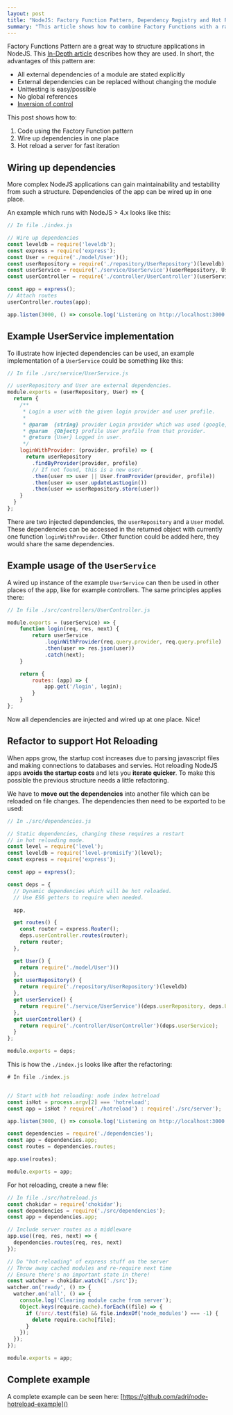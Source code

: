 ```yaml
---
layout: post
title: "NodeJS: Factory Function Pattern, Dependency Registry and Hot Reloading"
summary: "This article shows how to combine Factory Functions with a rapid feedback loop using hot reloading." 
---
```


Factory Functions Pattern are a great way to structure applications in NodeJS. This [In-Depth article](https://medium.com/@pyrolistical/factory-functions-pattern-in-depth-356d14801c91#.3193wonrd) describes how they are used. In short, the advantages of this pattern are:

 * All external dependencies of a module are stated explicitly
 * External dependencies can be replaced without changing the module 
 * Unittesting is easy/possible
 * No global references
 * [Inversion of control](https://en.wikipedia.org/wiki/Inversion_of_control)

This post shows how to:

 1. Code using the Factory Function pattern
 2. Wire up dependencies in one place
 3. Hot reload a server for fast iteration

## Wiring up dependencies

More complex NodeJS applications can gain maintainability and testability from such a structure.
Dependencies of the app can be wired up in one place. 

An example which runs with NodeJS > 4.x looks like this:

```js 
// In file ./index.js

// Wire up dependencies
const leveldb = require('leveldb');
const express = require('express');
const User = require('./model/User')();
const userRepository = require('./repository/UserRepository')(leveldb);
const userService = require('./service/UserService')(userRepository, User);
const userController = require('./controller/UserController')(userService);

const app = express();
// Attach routes
userController.routes(app);

app.listen(3000, () => console.log('Listening on http://localhost:3000'));
```

## Example UserService implementation

To illustrate how injected dependencies can be used, an example implementation of a `UserService` could be something like this:

```js
// In file ./src/service/UserService.js

// userRepository and User are external dependencies.
module.exports = (userRepository, User) => {
  return {
    /**
     * Login a user with the given login provider and user profile.
     *
     * @param  {string} provider Login provider which was used (google, facebook, ...)
     * @param  {Object} profile User profile from that provider.
     * @return {User} Logged in user.
     */
    loginWithProvider: (provider, profile) => {
      return userRepository
        .findByProvider(provider, profile)
        // If not found, this is a new user.
        .then(user => user || User.fromProvider(provider, profile))
        .then(user => user.updateLastLogin())
        .then(user => userRepository.store(user))
    }
  }
};
```

There are two injected dependencies, the `userRepository` and a `User` model. These dependencies can be accessed in the returned object with currently one function `loginWithProvider`. Other function could be added here, they would share the same dependencies. 

## Example usage of the `UserService`

A wired up instance of the example `UserService` can then be used in other places of the app, like for example
controllers. The same principles applies there:

```js
// In file ./src/controllers/UserController.js

module.exports = (userService) => {
    function login(req, res, next) {
        return userService
            .loginWithProvider(req.query.provider, req.query.profile)
            .then(user => res.json(user))
            .catch(next);
    }

    return {
        routes: (app) => {
            app.get('/login', login);
        }
    }
};
```

Now all dependencies are injected and wired up at one place. Nice!

## Refactor to support Hot Reloading

When apps grow, the startup cost increases due to parsing javascript files
and making connections to databases and servies. Hot reloading NodeJS apps **avoids the startup costs** and 
lets you **iterate quicker**. To make this possible the previous structure needs a little refactoring.

We have to **move out the dependencies** into another file which can be reloaded on file changes.
The dependencies then need to be exported to be used:

```js
// In ./src/dependencies.js

// Static dependencies, changing these requires a restart
// in hot reloading mode.
const level = require('level');
const leveldb = require('level-promisify')(level);
const express = require('express');

const app = express();

const deps = {
  // Dynamic dependencies which will be hot reloaded.
  // Use ES6 getters to require when needed.

  app,

  get routes() {
    const router = express.Router();
    deps.userController.routes(router);
    return router;
  },

  get User() {
    return require('./model/User')()
  },
  get userRepository() {
    return require('./repository/UserRepository')(leveldb)
  },
  get userService() {
    return require('./service/UserService')(deps.userRepository, deps.User);
  },
  get userController() {
    return require('./controller/UserController')(deps.userService);
  }
};

module.exports = deps;
```

This is how the `./index.js` looks like after the refactoring:

```js
# In file ./index.js


// Start with hot reloading: node index hotreload
const isHot = process.argv[2] === 'hotreload';
const app = isHot ? require('./hotreload') : require('./src/server');

app.listen(3000, () => console.log('Listening on http://localhost:3000'));
```

```js
const dependencies = require('./dependencies');
const app = dependencies.app;
const routes = dependencies.routes;

app.use(routes);

module.exports = app;
```

For hot reloading, create a new file:

```js
// In file ./src/hotreload.js
const chokidar = require('chokidar');
const dependencies = require('./src/dependencies');
const app = dependencies.app;

// Include server routes as a middleware
app.use((req, res, next) => {
  dependencies.routes(req, res, next)
});

// Do "hot-reloading" of express stuff on the server
// Throw away cached modules and re-require next time
// Ensure there's no important state in there!
const watcher = chokidar.watch(['./src']);
watcher.on('ready', () => {
  watcher.on('all', () => {
    console.log('Clearing module cache from server');
    Object.keys(require.cache).forEach((file) => {
      if (/src/.test(file) && file.indexOf('node_modules') === -1) {
        delete require.cache[file];
      }
    });
  });
});

module.exports = app;
```

## Complete example

A complete example can be seen here: [https://github.com/adri/node-hotreload-example]()
